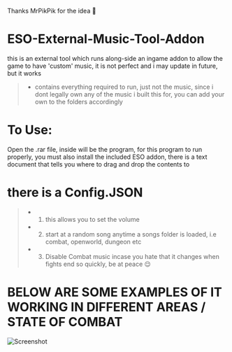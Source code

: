 Thanks MrPikPik for the idea 🤍

# ESO-External-Music-Tool-Addon

this is an external tool which runs along-side an ingame addon to allow the game to have 'custom' music, it is not perfect and i may update in future, but it works 

> - contains everything required to run, just not the music, since i dont legally own any of the music i built this for,  you can add your own to the folders accordingly

# To Use:
Open the .rar file, inside will be the program,  for this program to run properly, you must also install the included ESO addon, there is a text document that tells you where to drag and drop the contents to

# there is a Config.JSON
> -  1) this allows you to set the volume
> -  2) start at a random song anytime a songs folder is loaded, i.e combat, openworld, dungeon etc 
> -  3) Disable Combat music incase you hate that it changes when fights end so quickly, be at peace 😌

# BELOW ARE SOME EXAMPLES OF IT WORKING IN DIFFERENT AREAS / STATE OF COMBAT

![Screenshot](Screenshot.png) 
